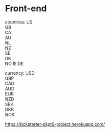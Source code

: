# Front-end
countries:
US      
GB       
CA       
AU       
NL         
NZ          
SE           
DK           
NO
IE
DE

currency:
USD        
GBP         
CAD         
AUD         
EUR           
NZD           
SEK           
DKK           
NOK  

 https://kickstarter-dspt6-project.herokuapp.com/